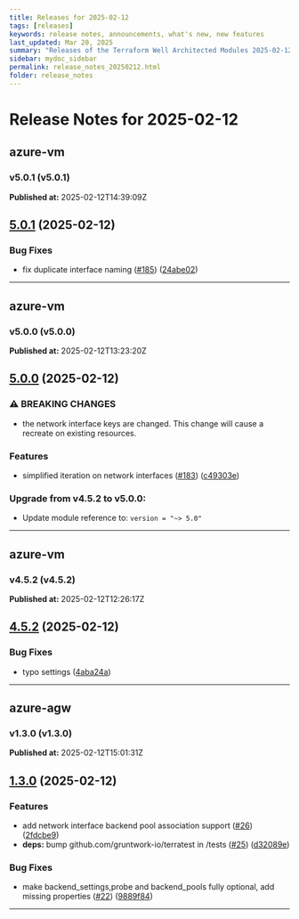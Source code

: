 ```yaml
---
title: Releases for 2025-02-12
tags: [releases]
keywords: release notes, announcements, what's new, new features
last_updated: Mar 20, 2025
summary: "Releases of the Terraform Well Architected Modules 2025-02-12"
sidebar: mydoc_sidebar
permalink: release_notes_20250212.html
folder: release_notes
---
```


# Release Notes for 2025-02-12

## azure-vm
### v5.0.1 (v5.0.1)
**Published at:** 2025-02-12T14:39:09Z

## [5.0.1](https://github.com/CloudNationHQ/terraform-azure-vm/compare/v5.0.0...v5.0.1) (2025-02-12)


### Bug Fixes

* fix duplicate interface naming ([#185](https://github.com/CloudNationHQ/terraform-azure-vm/issues/185)) ([24abe02](https://github.com/CloudNationHQ/terraform-azure-vm/commit/24abe02c682d31756a6787c6dc18792d86ef1803))

---

## azure-vm
### v5.0.0 (v5.0.0)
**Published at:** 2025-02-12T13:23:20Z

## [5.0.0](https://github.com/CloudNationHQ/terraform-azure-vm/compare/v4.5.2...v5.0.0) (2025-02-12)


### ⚠ BREAKING CHANGES

* the network interface keys are changed. This change will cause a recreate on existing resources.

### Features

* simplified iteration on network interfaces ([#183](https://github.com/CloudNationHQ/terraform-azure-vm/issues/183)) ([c49303e](https://github.com/CloudNationHQ/terraform-azure-vm/commit/c49303e3a6c9ec08dae8b4bf62d893f99ab59b09))

### Upgrade from v4.5.2 to v5.0.0:

- Update module reference to: `version = "~> 5.0"`

---

## azure-vm
### v4.5.2 (v4.5.2)
**Published at:** 2025-02-12T12:26:17Z

## [4.5.2](https://github.com/CloudNationHQ/terraform-azure-vm/compare/v4.5.1...v4.5.2) (2025-02-12)


### Bug Fixes

* typo settings ([4aba24a](https://github.com/CloudNationHQ/terraform-azure-vm/commit/4aba24a2f8c841c1021a4d93aeaab058da2917e1))

---

## azure-agw
### v1.3.0 (v1.3.0)
**Published at:** 2025-02-12T15:01:31Z

## [1.3.0](https://github.com/CloudNationHQ/terraform-azure-agw/compare/v1.2.0...v1.3.0) (2025-02-12)


### Features

* add network interface backend pool association support ([#26](https://github.com/CloudNationHQ/terraform-azure-agw/issues/26)) ([2fdcbe9](https://github.com/CloudNationHQ/terraform-azure-agw/commit/2fdcbe9279ab98c9f8ef94ce75e3360f400bad8d))
* **deps:** bump github.com/gruntwork-io/terratest in /tests ([#25](https://github.com/CloudNationHQ/terraform-azure-agw/issues/25)) ([d32089e](https://github.com/CloudNationHQ/terraform-azure-agw/commit/d32089e0a5916051c4100fa594ba6c48fad51afe))


### Bug Fixes

* make backend_settings,probe and backend_pools fully optional, add missing properties ([#22](https://github.com/CloudNationHQ/terraform-azure-agw/issues/22)) ([9889f84](https://github.com/CloudNationHQ/terraform-azure-agw/commit/9889f849ff02cfce66fbff2920744a31f987c4c0))

---

